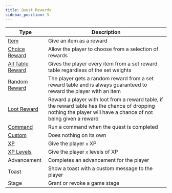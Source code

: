```yaml
---
title: Quest Rewards
sidebar_position: 3
---
```


| Type | Description |
|-|-|
| [Item](./Item.md) | Give an item as a reward |
| [Choice Reward](./Choice_Reward.md) | Allow the player to choose from a selection of rewards |
| [All Table Reward](./All_Table_Reward.md) | Gives the player every item from a set reward table regardless of the set weights |
| [Random Reward](./Random_Reward.md) | The player gets a random reward from a set reward table and is always guaranteed to reward the player with an item |
| [Loot Reward](./Loot_Reward) | Reward a player with loot from a reward table, if the reward table has the chance of dropping nothing the player will have a chance of not being given a reward |
| [Command](./Command.md) | Run a command when the quest is completed |
| [Custom](./Custom.md) | Does nothing on its own |
| [XP](./XP.md) | Give the player `x` XP |
| [XP Levels](./XP.md) | Give the player `x` levels of XP |
| Advancement | Completes an advancement for the player |
| Toast | Show a toast with a custom message to the player |
| Stage | Grant or revoke a game stage |
